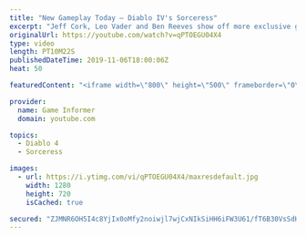 ```yaml
---
title: "New Gameplay Today – Diablo IV's Sorceress"
excerpt: "Jeff Cork, Leo Vader and Ben Reeves show off more exclusive gameplay of Diablo IV, which can be viewed without commentary at ..."
originalUrl: https://youtube.com/watch?v=qPTOEGU04X4
type: video
length: PT10M22S
publishedDateTime: 2019-11-06T18:00:06Z
heat: 50

featuredContent: "<iframe width=\"800\" height=\"500\" frameborder=\"0\" src=\"https://www.youtube.com/embed/qPTOEGU04X4\" allow=\"accelerometer; autoplay; encrypted-media; gyroscope; picture-in-picture\" allowfullscreen></iframe>"

provider:
  name: Game Informer
  domain: youtube.com

topics:
  - Diablo 4
  - Sorceress

images:
  - url: https://i.ytimg.com/vi/qPTOEGU04X4/maxresdefault.jpg
    width: 1280
    height: 720
    isCached: true

secured: "ZJMNR6OH5I4c8YjIx0oMfy2noiwjl7wjCxNIkSiHH6iFW3U61/fT6B30VsSdHUi7lVNGfSfg4Wca9MuFoSK8TAE5QCmhRqqu3X/O6W8hIdFGZFuw+Ew4v6fHlq0S3opLgtClO4nqNHhLEeyo9O5iPQPy+pkiLa8K6J34b0lpk1QdOqdgRQqeDlP0U+mrIZX9MsGWcR9EUxy8mVK1jd9w/sjiPx+PiMyqwMXM2hItOkAIpZHZF73spXWLrmkR4tpw4/OWwYXtS8PncXZ6SYYXsWGCw0oKOkMZJwOmjvopXjmjkPKfG6otUGDp8qjkyt7FsxSqRzpDZGUePg0zxzGeX4N9uoaahuz0zMVWGXIAPSGs1gCAmBwZRstPItTL7kNKl/wHuXKIYBGK1uOzUADQsPbNa2iPJcUBtdb9m+nSBheSVTwKuP7E//J9t0wutLib;8Tgq+qNIeSIADIx/wPe6Xg=="
---
```


